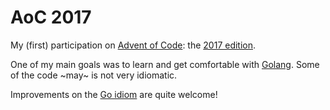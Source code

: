 # AoC 2017

My (first) participation on [Advent of Code][aoc]: the [2017 edition][aoc2017].

One of my main goals was to learn and get comfortable with [Golang][golang].
Some of the code ~may~ is not very idiomatic.

Improvements on the [Go idiom][effective-go] are quite welcome!

[aoc]: https://adventofcode.com/
[aoc2017]: https://adventofcode.com/2017/
[golang]: https://golang.org
[effective-go]: https://golang.org/doc/effective_go.html
